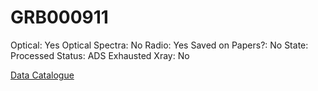 # GRB000911

Optical: Yes
Optical Spectra: No
Radio: Yes
Saved on Papers?: No
State: Processed
Status: ADS Exhausted
Xray: No

[Data Catalogue](GRB000911%20c276559f8b844a479f3af03fe1eb8e95/Data%20Catalogue%2078d442fcf6ef4fea9be2ac1bd181ca9d.csv)